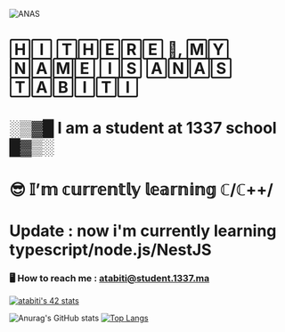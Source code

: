 ![ANAS](https://user-images.githubusercontent.com/79755743/143688948-f7049b5f-3405-4707-ac2e-cd60f8d73fe1.jpg)

# 🄷🄸 🅃🄷🄴🅁🄴 👋, 🄼🅈 🄽🄰🄼🄴 🄸🅂 🄰🄽🄰🅂 🅃🄰🄱🄸🅃🄸
#                                               ░▒▓█ I am  a student at 1337 school █▓▒░
# 😎 𝕀’𝕞 𝕔𝕦𝕣𝕣𝕖𝕟𝕥𝕝𝕪 𝕝𝕖𝕒𝕣𝕟𝕚𝕟𝕘 ℂ/ℂ++/
# Update : now i'm currently learning typescript/node.js/NestJS
###  🖥 How to reach me :  atabiti@student.1337.ma

<!---
anasbiti/anasbiti is a ✨ special ✨ repository because its `README.md` (this file) appears on your GitHub profile.
You can click the Preview link to take a look at your changes.
--->

[![atabiti's 42 stats](https://badge42.vercel.app/api/v2/stats/cl16thzb3000609mol8ga11tz?cursusId=21)](https://github.com/JaeSeoKim/badge42)




![Anurag's GitHub stats](https://github-readme-stats.vercel.app/api?username=anastabiti&show_icons=true&theme=dark)
[![Top Langs](https://github-readme-stats.vercel.app/api/top-langs/?username=anastabiti)](https://github.com/anastabiti/github-readme-stats)




